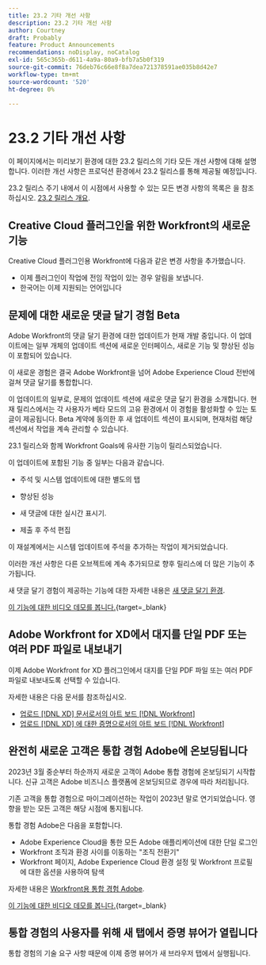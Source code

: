 ```yaml
---
title: 23.2 기타 개선 사항
description: 23.2 기타 개선 사항
author: Courtney
draft: Probably
feature: Product Announcements
recommendations: noDisplay, noCatalog
exl-id: 565c365b-d611-4a9a-80a9-bfb7a5b0f319
source-git-commit: 76deb76c66e8f8a7dea721378591ae035b8d42e7
workflow-type: tm+mt
source-wordcount: '520'
ht-degree: 0%

---
```


# 23.2 기타 개선 사항

이 페이지에서는 미리보기 환경에 대한 23.2 릴리스의 기타 모든 개선 사항에 대해 설명합니다. 이러한 개선 사항은 프로덕션 환경에서 23.2 릴리스를 통해 제공될 예정입니다.

23.2 릴리스 주기 내에서 이 시점에서 사용할 수 있는 모든 변경 사항의 목록은 을 참조하십시오. [23.2 릴리스 개요](/help/quicksilver/product-announcements/product-releases/23.2-release-activity/23-2-release-overview.md).

## Creative Cloud 플러그인을 위한 Workfront의 새로운 기능

Creative Cloud 플러그인용 Workfront에 다음과 같은 변경 사항을 추가했습니다.

* 이제 플러그인이 작업에 전임 작업이 있는 경우 알림을 보냅니다.
* 한국어는 이제 지원되는 언어입니다

## 문제에 대한 새로운 댓글 달기 경험 Beta

Adobe Workfront의 댓글 달기 환경에 대한 업데이트가 현재 개발 중입니다. 이 업데이트에는 일부 개체의 업데이트 섹션에 새로운 인터페이스, 새로운 기능 및 향상된 성능이 포함되어 있습니다.

이 새로운 경험은 결국 Adobe Workfront을 넘어 Adobe Experience Cloud 전반에 걸쳐 댓글 달기를 통합합니다.

이 업데이트의 일부로, 문제의 업데이트 섹션에 새로운 댓글 달기 환경을 소개합니다. 현재 릴리스에서는 각 사용자가 베타 모드의 고유 환경에서 이 경험을 활성화할 수 있는 토글이 제공됩니다. Beta 계약에 동의한 후 새 업데이트 섹션이 표시되며, 현재처럼 해당 섹션에서 작업을 계속 관리할 수 있습니다.

23.1 릴리스와 함께 Workfront Goals에 유사한 기능이 릴리스되었습니다.

이 업데이트에 포함된 기능 중 일부는 다음과 같습니다.

* 주석 및 시스템 업데이트에 대한 별도의 탭

* 향상된 성능

* 새 댓글에 대한 실시간 표시기.

* 제출 후 주석 편집

이 재설계에서는 시스템 업데이트에 주석을 추가하는 작업이 제거되었습니다.

이러한 개선 사항은 다른 오브젝트에 계속 추가되므로 향후 릴리스에 더 많은 기능이 추가됩니다.

새 댓글 달기 경험이 제공하는 기능에 대한 자세한 내용은 [새 댓글 달기 환경](../../betas/new-commenting-experience-beta/unified-commenting-experience.md).

[이 기능에 대한 비디오 데모를 봅니다.](https://video.tv.adobe.com/v/3416962/){target=_blank}

## Adobe Workfront for XD에서 대지를 단일 PDF 또는 여러 PDF 파일로 내보내기

이제 Adobe Workfront for XD 플러그인에서 대지를 단일 PDF 파일 또는 여러 PDF 파일로 내보내도록 선택할 수 있습니다.

자세한 내용은 다음 문서를 참조하십시오.

* [업로드 [!DNL XD] 문서로서의 아트 보드 [!DNL Workfront]](/help/quicksilver/workfront-integrations-and-apps/adobe-workfront-for-creative-cloud/wf-adobe-xd-docs.md)
* [업로드 [!DNL XD] 에 대한 증명으로서의 아트 보드 [!DNL Workfront]](/help/quicksilver/workfront-integrations-and-apps/adobe-workfront-for-creative-cloud/wf-adobe-xd-proofs.md)

## 완전히 새로운 고객은 통합 경험 Adobe에 온보딩됩니다

2023년 3월 중순부터 하순까지 새로운 고객이 Adobe 통합 경험에 온보딩되기 시작합니다. 신규 고객은 Adobe 비즈니스 플랫폼에 온보딩되므로 경우에 따라 처리됩니다.

기존 고객을 통합 경험으로 마이그레이션하는 작업이 2023년 말로 연기되었습니다. 영향을 받는 모든 고객은 해당 시점에 통지됩니다.

통합 경험 Adobe은 다음을 포함합니다.

* Adobe Experience Cloud을 통한 모든 Adobe 애플리케이션에 대한 단일 로그인
* Workfront 조직과 환경 사이를 이동하는 &quot;조직 전환기&quot;
* Workfront 페이지, Adobe Experience Cloud 환경 설정 및 Workfront 프로필에 대한 옵션을 사용하여 탐색

자세한 내용은 [Workfront용 통합 경험 Adobe](/help/quicksilver/workfront-basics/navigate-workfront/workfront-navigation/adobe-unified-experience.md).

[이 기능에 대한 비디오 데모를 봅니다.](https://video.tv.adobe.com/v/3412388/){target=_blank}

## 통합 경험의 사용자를 위해 새 탭에서 증명 뷰어가 열립니다

통합 경험의 기술 요구 사항 때문에 이제 증명 뷰어가 새 브라우저 탭에서 실행됩니다.
